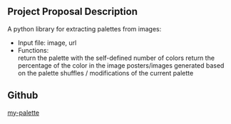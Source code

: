 ## Project Proposal Description

A python library for extracting palettes from images:

- Input file: image, url
- Functions:  
return the palette with the self-defined number of colors
return the percentage of the color in the image
posters/images generated based on the palette
shuffles / modifications of the current palette

## Github

[my-palette](https://github.com/ys3593/my-palette)
